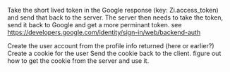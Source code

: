 Take the short lived token in the Google response (key: Zi.access_token) and send that back to the server.
The server then needs to take the token, send it back to Google and get a more perminant token.
  see https://developers.google.com/identity/sign-in/web/backend-auth

  
Create the user account from the profile info returned (here or earlier?)
Create a cookie for the user
Send the cookie back to the client.
figure out how to get the cookie from the server and use it.

